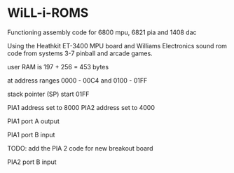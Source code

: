 # WiLL-i-ROMS
Functioning assembly code for 6800 mpu, 6821 pia and 1408 dac

Using the Heathkit ET-3400 MPU board and Williams Electronics sound rom code from systems 3-7 pinball and arcade games.

user RAM is 197 + 256 = 453 bytes

at address ranges 0000 - 00C4 and 0100 - 01FF

stack pointer (SP) start 01FF

PIA1 address set to 8000
PIA2 address set to 4000

PIA1 port A output

PIA1 port B input

TODO: add the PIA 2 code for new breakout board

PIA2 port B input
